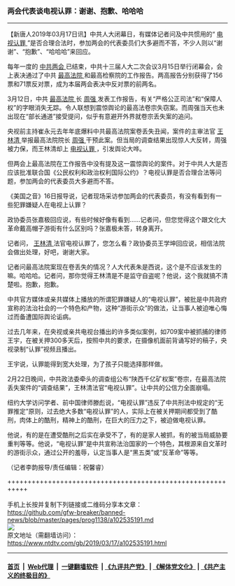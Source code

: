 ### 两会代表谈电视认罪：谢谢、抱歉、哈哈哈
------------------------

<div class="post_content" itemprop="articleBody">
 <p>
  【新唐人2019年03月17日讯】中共人大闭幕日，有媒体记者问及中共惯用的“
  <a href="https://www.ntdtv.com/gb/电视认罪.htm">
   电视认罪
  </a>
  ”是否合理合法时，参加两会的代表委员们大多避而不答，不少人则以“谢谢”、“抱歉”、“哈哈哈”来回应。
 </p>
 <p>
  每年一度的
  <a href="https://www.ntdtv.com/gb/412969.htm">
   中共两会
  </a>
  已结束，中共十三届人大二次会议3月15日举行闭幕会，会上表决通过了中共
  <a href="https://www.ntdtv.com/gb/最高法院.htm">
   最高法院
  </a>
  和最高检察院的工作报告。两高报告分别获得了156票和71票反对票，成为本届两会表决中反对票的前两名。
 </p>
 <p>
  3月12日，中共
  <a href="https://www.ntdtv.com/gb/最高法院.htm">
   最高法院
  </a>
  长
  <a href="https://www.ntdtv.com/gb/周强.htm">
   周强
  </a>
  发表工作报告，有关“严格公正司法”和“保障人权”的字眼消失无踪。令人联想到震惊舆论的最高法卷宗失窃案。而周强当天也未出现在“部长通道”接受提问，似乎有意避开外界就卷宗丢失案的追问。
 </p>
 <p>
  央视前主持崔永元去年年底爆料中共最高法院案卷丢失丑闻，案件的主审法官
  <a href="https://www.ntdtv.com/gb/王林清.htm">
   王林清
  </a>
  举报最高法院院长
  <a href="https://www.ntdtv.com/gb/周强.htm">
   周强
  </a>
  干预此案。但当局的调查结果出现惊人大反转，周强被力保，而王林清却上
  <a href="https://www.ntdtv.com/gb/电视认罪.htm">
   电视认罪
  </a>
  ，引发舆论大哗。
 </p>
 <p>
  但两会上最高法院在工作报告中没有提及这一震惊舆论的案件。对于中共人大是否应该批准联合国《公民权利和政治权利国际公约》？电视认罪是否合理合法等问题，参加两会的代表委员大多避而不答。
 </p>
 <p>
  《美国之音》16日报导说，记者现场采访参加两会的代表委员，有没有看到有一些犯罪嫌疑人在电视上认罪？
 </p>
 <p>
  政协委员张嘉极回应说，有些时候好像有看到……记者问，但您觉得这个跟文化大革命戴高帽子游街有什么区别吗？张嘉极未答，转身离开。
 </p>
 <p>
  记者问，
  <a href="https://www.ntdtv.com/gb/王林清.htm">
   王林清
  </a>
  法官电视认罪了，您怎么看？政协委员王学坤回应说，相信法院会做出处理，好吧，谢谢大家。
 </p>
 <p>
  记者问最高法院案现在卷丢失的情况？人大代表朱是西说，这个是不应该发生的嘛。哈哈哈。记者问，那你觉得王林清是不是监守自盗呢？他说，这个我就搞不清楚啦。抱歉，抱歉。
 </p>
 <p>
  中共官方媒体或亲共媒体上播放的所谓犯罪嫌疑人的“电视认罪”，被批是中共政府宣称的法治社会的一个特色和产物，这种“游街示众”的做法，让当事人被迫唯心悔过而备遭国际舆论诟病。
 </p>
 <p>
  过去几年来，在央视或亲共电视台播出的许多类似案例，如709案中被抓捕的律师王宇，在被关押300多天后，按照中共的要求，在摄像机面前背诵写好的稿子，央视录制“认罪”视频且播出。
 </p>
 <p>
  王宇说，认罪能得到宽大处理，为了孩子只能选择那样做。
 </p>
 <p>
  2月22日晚间，中共政法委牵头的调查组公布“陕西千亿矿权案”卷宗，在最高法院丢失案件的“调查结果”，王林清法官“电视认罪”。让中共的公信力全面崩塌。
 </p>
 <p>
  纽约大学访问学者、前中国律师滕彪说，“电视认罪”违反了中共刑法中规定的“无罪推定”原则，过去绝大多数“电视认罪”的人，实际上在被关押期间都受到了酷刑，肉体上的酷刑，精神上的酷刑，在巨大的压力之下，被迫做电视认罪。
 </p>
 <p>
  他说，有的是在遭受酷刑之后实在承受不了，有的是家人被抓，有的被当局威胁要重判等等。他说，“电视认罪”是中共宣称法治国家的一个特色，其根源来自文革时的游街示众，通过公开的羞辱，认定当事人是“黑五类”或“反革命”等等。
 </p>
 <p>
  （记者李韵报导/责任编辑：祝馨睿）
 </p>
 <div class="single_ad">
 </div>
</div>

+++++++++++++++++++++++++++++++++++++++++++++++++++++++++++<br/><br/>
手机上长按并复制下列链接或二维码分享本文章：<br/>
https://github.com/gfw-breaker/banned-news/blob/master/pages/prog1138/a102535191.md <br/>
<a href='https://github.com/gfw-breaker/banned-news/blob/master/pages/prog1138/a102535191.md'><img src='https://github.com/gfw-breaker/banned-news/blob/master/pages/prog1138/a102535191.md.png'/></a> <br/>
原文地址（需翻墙访问）：https://www.ntdtv.com/gb/2019/03/17/a102535191.html


------------------------
#### [首页](https://github.com/gfw-breaker/banned-news/blob/master/README.md) &nbsp;|&nbsp; [Web代理](https://github.com/labour-camp/helloworld) &nbsp;|&nbsp; [一键翻墙软件](https://github.com/gfw-breaker/nogfw/blob/master/README.md) &nbsp;| [《九评共产党》](https://github.com/gfw-breaker/9ping.md/blob/master/README.md#九评之一评共产党是什么) | [《解体党文化》](https://github.com/gfw-breaker/jtdwh.md/blob/master/README.md) | [《共产主义的终极目的》](https://github.com/gfw-breaker/gczydzjmd.md/blob/master/README.md)

